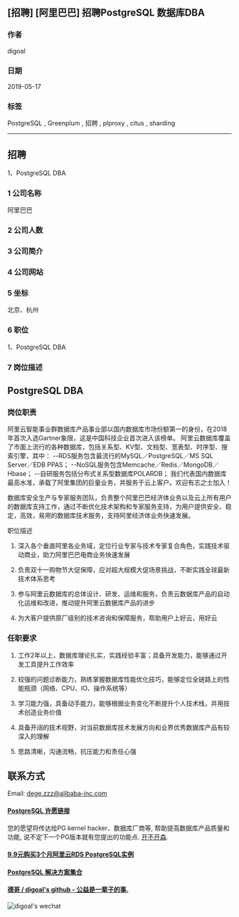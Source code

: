 ## [招聘] [阿里巴巴] 招聘PostgreSQL 数据库DBA     
               
### 作者               
digoal              
              
### 日期              
2019-05-17              
              
### 标签              
PostgreSQL , Greenplum , 招聘 , plproxy , citus , sharding             
              
----              
              
## 招聘              
1、PostgreSQL DBA 
               
### 1 公司名称            
阿里巴巴  
    
### 2 公司人数            
            
### 3 公司简介   
  
### 4 公司网站   
  
             
### 5 坐标              
北京、杭州         
              
### 6 职位              
1、PostgreSQL DBA
              
### 7 岗位描述         
      
## PostgreSQL DBA

### 岗位职责

阿里云智能事业群数据库产品事业部以国内数据库市场份额第一的身份，在2018年首次入选Gartner象限，这是中国科技企业首次进入该榜单。 阿里云数据库覆盖了市面上流行的各种数据库，包括关系型、KV型、文档型、宽表型、时序型、搜索引擎，其中： --RDS服务包含最流行的MySQL／PostgreSQL／MS SQL Server／EDB PPAS； --NoSQL服务包含Memcache／Redis／MongoDB／Hbase； --自研服务包括分布式关系型数据库POLARDB； 我们代表国内数据库最高水准，承载了阿里集团的巨量业务，并服务于云上客户。欢迎有志之士加入！

数据库安全生产与专家服务团队，负责整个阿里巴巴经济体业务以及云上所有用户的数据库支持工作，通过不断优化技术架构和专家服务支持，为用户提供安全、稳定，高效，易用的数据库技术服务，支持阿里经济体业务快速发展。

职位描述

1. 深入各个垂直阿里各业务域，定位行业专家与技术专家复合角色，实践技术驱动商业，助力阿里巴巴电商业务快速发展

2. 负责双十一购物节大促保障，应对超大规模大促场景挑战，不断实践全球最新技术体系思考

3. 参与阿里云数据库的总体设计、研发、运维和服务，负责云数据库产品的自动化运维和改进，推动提升阿里云数据库产品的进步

4. 为大客户提供原厂级别的技术咨询和保障服务，帮助用户上好云，用好云
  
### 任职要求  
  
1. 工作2年以上，数据库理论扎实，实践经验丰富；具备开发能力，能够通过开发工具提升工作效率

2. 较强的问题诊断能力，熟练掌握数据库性能优化技巧，能够定位全链路上的性能瓶颈（网络、CPU、IO、操作系统等）

3. 学习能力强，具备动手能力，能够根据业务变化不断提升个人技术栈，并用技术创造业务价值

4. 具备开阔的技术视野，对当前数据库技术发展方向和业界优秀数据库产品有较深入的理解

5. 思路清晰，沟通流畅，抗压能力和责任心强
  
## 联系方式 
Email:  dege.zzz@alibaba-inc.com  
  
  
  
  
  
  
  
  
  
  
  
  
  
  
  
  
  
  
  
  
  
  
  
  
  
  
  
  
  
  
  
  
  
  
  
  
  
  
  
  
  
  
  
  
  
  
  
  
  
  
  
  
  
  
  
  
  
  
  
  
#### [PostgreSQL 许愿链接](https://github.com/digoal/blog/issues/76 "269ac3d1c492e938c0191101c7238216")
您的愿望将传达给PG kernel hacker、数据库厂商等, 帮助提高数据库产品质量和功能, 说不定下一个PG版本就有您提出的功能点. [开不开森](https://github.com/digoal/blog/issues/76 "269ac3d1c492e938c0191101c7238216").  
  
  
#### [9.9元购买3个月阿里云RDS PostgreSQL实例](https://www.aliyun.com/database/postgresqlactivity "57258f76c37864c6e6d23383d05714ea")
  
  
#### [PostgreSQL 解决方案集合](https://yq.aliyun.com/topic/118 "40cff096e9ed7122c512b35d8561d9c8")
  
  
#### [德哥 / digoal's github - 公益是一辈子的事.](https://github.com/digoal/blog/blob/master/README.md "22709685feb7cab07d30f30387f0a9ae")
  
  
![digoal's wechat](../pic/digoal_weixin.jpg "f7ad92eeba24523fd47a6e1a0e691b59")
  
